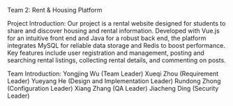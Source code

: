 Team 2: Rent & Housing Platform

Project Introduction:
Our project is a rental website designed for students to share and discover housing and rental information. Developed with Vue.js for an intuitive front end and Java for a robust back end, the platform integrates MySQL for reliable data storage and Redis to boost performance. Key features include user registration and management, posting and searching rental listings, collecting rental details, and commenting on posts.

Team Introduction:
Yongjing Wu (Team Leader)
Xueqi Zhou (Requirement Leader)
Yueyang He (Design and Implementation Leader) 
Rundong Zhong (Configuration Leader)
Xiang Zhang (QA Leader)
Jiacheng Ding (Security Leader)

